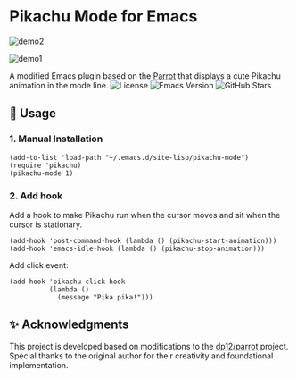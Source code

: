 # Pikachu Mode for Emacs

![demo2](https://github.com/ShaoChenHeng/pikachu-mode/tree/main/screenshot/demo2)

![demo1](https://github.com/ShaoChenHeng/pikachu-mode/tree/main/screenshot/demo1)

A modified Emacs plugin based on the [Parrot](https://github.com/dp12/parrot) that displays a cute Pikachu animation in the mode line.
![License](https://img.shields.io/badge/license-GPL3.0-blue)
![Emacs Version](https://img.shields.io/badge/Emacs-26.1%2B-brightgreen)
![GitHub Stars](https://img.shields.io/github/stars/shaochenheng/pikachu-mode?style=social)

## 🚀 Usage

### 1. Manual Installation
```elisp
(add-to-list 'load-path "~/.emacs.d/site-lisp/pikachu-mode")
(require 'pikachu)
(pikachu-mode 1)
```

### 2. Add hook

Add a hook to make Pikachu run when the cursor moves and sit when the cursor is stationary.

```elisp
(add-hook 'post-command-hook (lambda () (pikachu-start-animation)))
(add-hook 'emacs-idle-hook (lambda () (pikachu-stop-animation)))
```
Add click event:

```elisp
(add-hook 'pikachu-click-hook
          (lambda ()
            (message "Pika pika!")))
```

## ✨ Acknowledgments

This project is developed based on modifications to the [dp12/parrot](https://github.com/dp12/parrot) project. Special thanks to the original author for their creativity and foundational implementation.


